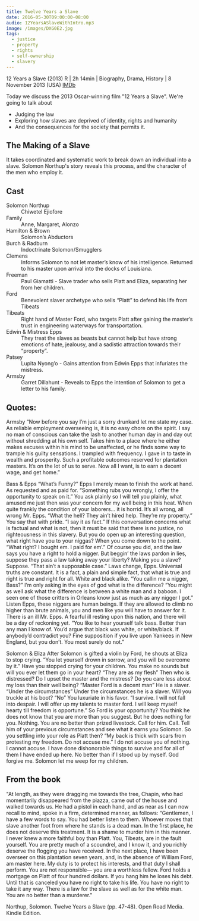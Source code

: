 ```yaml
---
title: Twelve Years a Slave
date: 2016-05-30T09:00:00-08:00
audio: 12YearsASlaveWithIntro.mp3
image: /images/DXG0E2.jpg
tags:
  - justice
  - property
  - rights
  - self-ownership
  - slavery
---
```

12 Years a Slave (2013)
R | 2h 14min | Biography, Drama, History | 8 November 2013 (USA) [IMDb](http://www.imdb.com/title/tt2024544/)

Today we discuss the 2013 Oscar-winning film "12 Years a Slave".
We're going to talk about
- Judging the law
- Exploring how slaves are deprived of identity, rights and humanity
- And the consequences for the society that permits it.

## The Making of a Slave

It takes coordinated and systematic work to break down an individual into a slave. Solomon Northup's story reveals this process, and the character of the men who employ it.

## Cast

<dl>
 	<dt>Solomon Northup</dt>
 	<dd>Chiwetel Ejiofore</dd>
 	<dt>Family</dt>
 	<dd>Anne, Margaret, Alonzo</dd>
 	<dt>Hamilton &amp; Brown</dt>
 	<dd>Solomon’s Abductors</dd>
 	<dt>Burch &amp; Radburn</dt>
 	<dd>Indoctrinate Solomon/Smugglers</dd>
 	<dt>Clemens</dt>
 	<dd>Informs Solomon to not let master’s know of his intelligence. Returned to his master upon arrival into the docks of Louisiana.</dd>
 	<dt>Freeman</dt>
 	<dd>Paul Giamatti - Slave trader who sells Platt and Eliza, separating her from her children.</dd>
 	<dt>Ford</dt>
 	<dd>Benevolent slaver archetype who sells “Platt” to defend his life from Tibeats</dd>
 	<dt>Tibeats</dt>
 	<dd>Right hand of Master Ford, who targets Platt after gaining the master’s trust in engineering waterways for transportation.</dd>
 	<dt>Edwin &amp; Mistress Epps</dt>
 	<dd>They treat the slaves as beasts but cannot help but have strong emotions of hate, jealousy, and a sadistic attraction towards their “property”.</dd>
 	<dt>Patsey</dt>
 	<dd>Lupita Nyong’o - Gains attention from Edwin Epps that infuriates the mistress.</dd>
 	<dt>Armsby</dt>
 	<dd>Garret Dillahunt - Reveals to Epps the intention of Solomon to get a letter to his family.</dd>
</dl>

## Quotes:

Armsby
“Now before you say I’m just a sorry drunkard let me state my case. As reliable employment overseeing is, it is no easy chore on the spirit. I say no man of conscious can take the lash to another human day in and day out without shredding at his own self. Takes him to a place where he either makes excuses within his mind to be unaffected, or he finds some way to trample his guilty sensations. I trampled with frequency. I gave in to taste in wealth and prosperity. Such a profitable outcomes reserved for plantation masters. It’s on the lot of us to serve. Now all I want, is to earn a decent wage, and get home.”

Bass &amp; Epps
“What’s Funny?”
Epps I merely mean to finish the work at hand. As requested and as paid for.
“Something rubs you wrongly, I offer the opportunity to speak on it.”
You ask plainly so I will tell you plainly, what amused me just then was your concern for my well being in this heat. When quite frankly the condition of your laborers… it is horrid. It’s all wrong, all wrong Mr. Epps.
“What the hell? They ain’t hired help. They’re my property.”
You say that with pride.
“I say it as fact.”
If this conversation concerns what is factual and what is not, then it must be said that there is no justice, no righteousness in this slavery. But you do open up an interesting question, what right have you to your niggas? When you come down to the point.
“What right? I bought em. I paid for em’.”
Of course you did, and the law says you have a right to hold a nigger. But beggin’ the laws pardon in lies, suppose they pass a law taking away your liberty? Making you a slave? Suppose.
“That ain’t a supposable case.”
Laws change, Epps. Universal truths are constant. It is a fact, a plain and simple fact, that what is true and right is true and right for all. White and black alike.
“You callin me a nigger, Bass?”
I’m only asking in the eyes of god what is the difference?
“You might as well ask what the difference is between a white man and a baboon. I seen one of those critters in Orleans know just as much as any nigger I got.”
Listen Epps, these niggers are human beings. If they are allowed to climb no higher than brute animals, you and men like you will have to answer for it. There is an ill Mr. Epps. A fearful ill resting upon this nation, and there will be a day of reckoning yet.
“You like to hear yourself talk bass. Better than any man I know of. You’d argue that black was white, or white/black. If anybody’d contradict you? Fine supposition if you live upon Yankees in New England, but you don’t. You most surely do not.”

Solomon &amp; Eliza
After Solomon is gifted a violin by Ford, he shouts at Eliza to stop crying.
“You let yourself drown in sorrow, and you will be overcome by it.”
Have you stopped crying for your children. You make no sounds but will you ever let them go in your heart?
“They are as my flesh”
Then who is distressed? Do I upset the master and the mistress? Do you care less about my loss than their well being?
“Master Ford is a decent man”
He is a slaver.
“Under the circumstances”
Under the circumstances he is a slaver. Will you truckle at his boot?
“No”
You luxuriate in his favor.
“I survive. I will not fall into despair. I will offer up my talents to master ford. I will keep myself hearty till freedom is opportune.”
So Ford is your opportunity? You think he does not know that you are more than you suggest. But he does nothing for you. Nothing. You are no better than prized livestock. Call for him. Call. Tell him of your previous circumstances and see what it earns you Solomon. So you settling into your role as Platt then?
“My back is thick with scars from protesting my freedom. Do not accuse me.”
I do not accuse you of nothing. I cannot accuse. I have done dishonorable things to survive and for all of them I have ended up here. No better than if I stood up by myself. God forgive me. Solomon let me weep for my children.

## From the book

"At length, as they were dragging me towards the tree, Chapin, who had momentarily disappeared from the piazza, came out of the house and walked towards us. He had a pistol in each hand, and as near as I can now recall to mind, spoke in a firm, determined manner, as follows: “Gentlemen, I have a few words to say. You had better listen to them. Whoever moves that slave another foot from where he stands is a dead man. In the first place, he does not deserve this treatment. It is a shame to murder him in this manner. I never knew a more faithful boy than Platt. You, Tibeats, are in the fault yourself. You are pretty much of a scoundrel, and I know it, and you richly deserve the flogging you have received. In the next place, I have been overseer on this plantation seven years, and, in the absence of William Ford, am master here. My duty is to protect his interests, and that duty I shall perform. You are not responsible— you are a worthless fellow. Ford holds a mortgage on Platt of four hundred dollars. If you hang him he loses his debt. Until that is canceled you have no right to take his life. You have no right to take it any way. There is a law for the slave as well as for the white man. You are no better than a murderer."

Northup, Solomon. Twelve Years a Slave (pp. 47-48). Open Road Media. Kindle Edition.